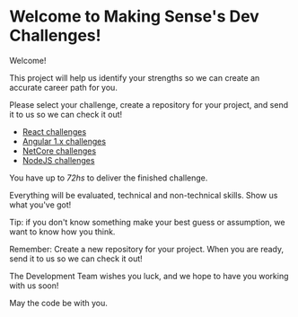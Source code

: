 # Welcome to Making Sense's Dev Challenges!

Welcome!

This project will help us identify your strengths so we can create an accurate career path for you.

Please select your challenge, create a repository for your project, and send it to us so we can check it out!

- [React challenges](React/README.md)
- [Angular 1.x challenges](Angular1.x/README.md)
- [NetCore challenges](NetCore/README.md)
- [NodeJS challenges](NodeJS/README.md)

You have up to *72hs* to deliver the finished challenge.

Everything will be evaluated, technical and non-technical skills. Show us what you've got!

Tip: if you don't know something make your best guess or assumption, we want to know how you think.

Remember: Create a new repository for your project. When you are ready, send it to us so we can check it out!

The Development Team wishes you luck, and we hope to have you working with us soon!

May the code be with you.